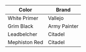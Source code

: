 | Color         | Brand        |
| ------------- | ------------ |
| White Primer  | Vallejo      |
| Grim Black    | Army Painter |
| Leadbelcher   | Citadel      |
| Mephiston Red | Citadel      |

